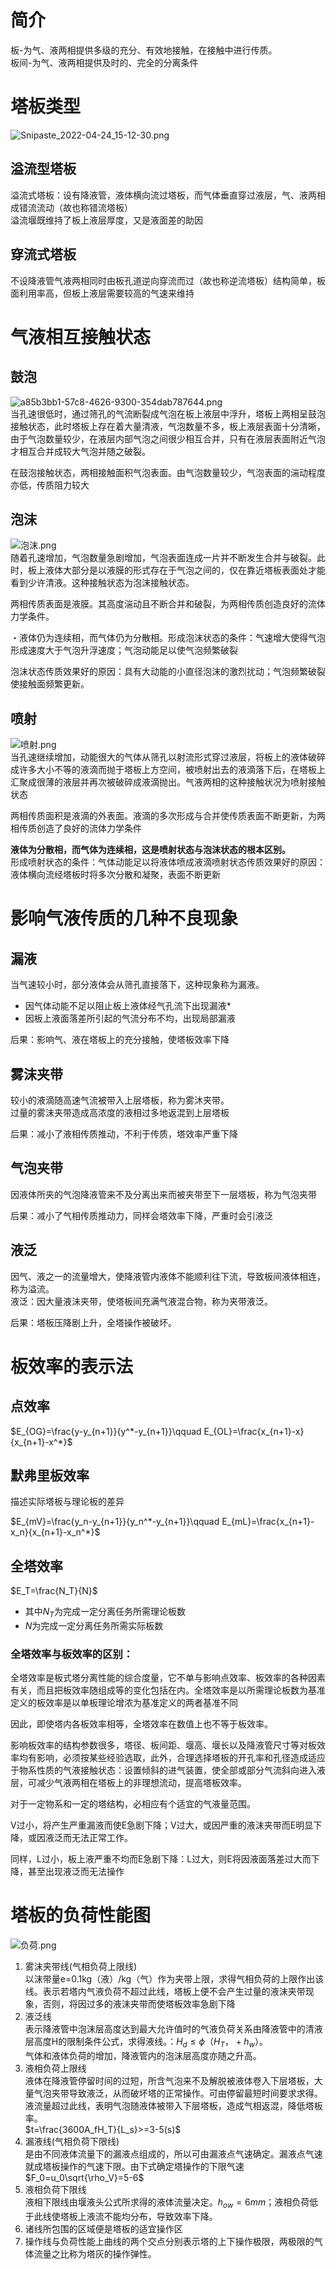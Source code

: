 # 简介
板-为气、液两相提供多级的充分、有效地接触，在接触中进行传质。<br />板间-为气、液两相提供及时的、完全的分离条件
# 塔板类型
![Snipaste_2022-04-24_15-12-30.png](https://cdn.nlark.com/yuque/0/2022/png/26350656/1650786600405-1599aad3-0cd8-4209-8002-c13161331638.png#clientId=u12fa2bef-9303-4&from=drop&id=u4d569e04&originHeight=257&originWidth=393&originalType=binary&ratio=1&rotation=0&showTitle=false&size=39998&status=done&style=none&taskId=u8294d520-75f8-46ee-a036-830ba229482&title=)
## 溢流型塔板
溢流式塔板：设有降液管，液体横向流过塔板，而气体垂直穿过液层，气、液两相成错流流动（故也称错流塔板）<br />溢流堰既维持了板上液层厚度，又是液面差的助因
## 穿流式塔板
不设降液管气液两相同时由板孔道逆向穿流而过（故也称逆流塔板）结构简单，板面利用率高，但板上液层需要较高的气速来维持
# 气液相互接触状态
## 鼓泡
![a85b3bb1-57c8-4626-9300-354dab787644.png](https://cdn.nlark.com/yuque/0/2022/png/26350656/1650786663377-4bb451ae-f936-465c-8e38-d0594cf30b3c.png#clientId=u12fa2bef-9303-4&from=drop&id=u03af2191&originHeight=196&originWidth=200&originalType=binary&ratio=1&rotation=0&showTitle=false&size=13583&status=done&style=none&taskId=udedfff32-3b97-4a61-b6c3-16a212ecca4&title=)<br />当孔速很低时，通过筛孔的气流断裂成气泡在板上液层中浮升，塔板上两相呈鼓泡接触状态，此时塔板上存在着大量清液，气泡数量不多，板上液层表面十分清晰，由于气泡数量较少，在液层内部气泡之间很少相互合并，只有在液层表面附近气泡才相互合并成较大气泡并随之破裂。

在鼓泡接触状态，两相接触面积气泡表面。由气泡数量较少，气泡表面的湍动程度亦低，传质阻力较大

## 泡沫
![泡沫.png](https://cdn.nlark.com/yuque/0/2022/png/26350656/1650786670536-da0efffa-a13b-443d-8a0f-a750cac2c461.png#clientId=u12fa2bef-9303-4&from=drop&id=u40729fdb&originHeight=260&originWidth=284&originalType=binary&ratio=1&rotation=0&showTitle=false&size=28704&status=done&style=none&taskId=ue0f8e3cd-686a-4d39-a166-68ecb380cc5&title=)<br />随着孔速增加，气泡数量急剧增加，气泡表面连成一片并不断发生合并与破裂。此时，板上液体大部分是以液膜的形式存在于气泡之间的，仅在靠近塔板表面处才能看到少许清液。这种接触状态为泡沫接触状态。

两相传质表面是液膜。其高度湍动且不断合并和破裂，为两相传质创造良好的流体力学条件。

・液体仍为连续相，而气体仍为分散相。形成泡沫状态的条件：气速增大使得气泡形成速度大于气泡升浮速度；气泡动能足以使气泡频繁破裂

泡沫状态传质效果好的原因：具有大动能的小直径泡沫的激烈扰动；气泡频繁破裂使接触面频繁更新。

## 喷射
![喷射.png](https://cdn.nlark.com/yuque/0/2022/png/26350656/1650786673135-cf12a80c-9cb2-4e62-b799-b8fac9e4700a.png#clientId=u12fa2bef-9303-4&from=drop&id=ue338eaec&originHeight=158&originWidth=161&originalType=binary&ratio=1&rotation=0&showTitle=false&size=13638&status=done&style=none&taskId=ueba3d358-70ff-4ca1-b9a1-9e6c5d1c377&title=)<br />当孔速继续增加，动能很大的气体从筛孔以射流形式穿过液层，将板上的液体破碎成许多大小不等的液滴而抛于塔板上方空间，被喷射出去的液滴落下后，在塔板上汇聚成很薄的液层并再次被破碎成液滴抛出。气液两相的这种接触状况为喷射接触状态

两相传质面积是液滴的外表面。液滴的多次形成与合并使传质表面不断更新，为两相传质创造了良好的流体力学条件

**液体为分散相，而气体为连续相，这是喷射状态与泡沫状态的根本区别。**<br />形成喷射状态的条件：气体动能足以将液体喷成液滴喷射状态传质效果好的原因：液体横向流经塔板时将多次分散和凝聚，表面不断更新

# 影响气液传质的几种不良现象

## 漏液
当气速较小时，部分液体会从筛孔直接落下，这种现象称为漏液。

- 因气体动能不足以阻止板上液体经气孔流下出现漏液*
- 因板上液面落差所引起的气流分布不均，出现局部漏液

后果：影响气、液在塔板上的充分接触，使塔板效率下降

## 雾沫夹带
较小的液滴随高速气流被带入上层塔板，称为雾沐夹带。<br />过量的雾沫夹带造成高浓度的液相过多地返混到上层塔板

后果：减小了液相传质推动，不利于传质，塔效率严重下降

## 气泡夹带
因液体所夹的气泡降液管来不及分离出来而被夹带至下一层塔板，称为气泡夹带

后果：减小了气相传质推动力，同样会塔效率下降，严重时会引液泛

## 液泛
因气、液之一的流量增大，使降液管内液体不能顺利往下流，导致板间液体相连，称为溢流。<br />液泛：因大量液沬夹带，使塔板间充满气液混合物，称为夹带液泛。

后果：塔板压降剧上升，全塔操作被破坏。

# 板效率的表示法
## 点效率

$E_{OG}=\frac{y-y_{n+1}}{y^*-y_{n+1}}\qquad E_{OL}=\frac{x_{n+1}-x}{x_{n+1}-x^*}$

## 默弗里板效率
描述实际塔板与理论板的差异

$E_{mV}=\frac{y_n-y_{n+1}}{y_n^*-y_{n+1}}\qquad E_{mL}=\frac{x_{n+1}-x_n}{x_{n+1}-x_n^*}$

## 全塔效率
$E_T=\frac{N_T}{N}$

- 其中$N_T$为完成一定分离任务所需理论板数
- $N$为完成一定分离任务所需实际板数

### 全塔效率与板效率的区别：
全塔效率是板式塔分离性能的综合度量，它不单与影响点效率、板效率的各种因素有关，而且把板效率随组成等的变化包括在内。全塔效率是以所需理论板数为基准定义的板效率是以单板理论增浓为基准定义的两者基准不同

因此，即使塔内各板效率相等，全塔效率在数值上也不等于板效率。

影响板效率的结构参数很多，塔径、板间距、堰高、堰长以及降液管尺寸等对板效率均有影响，必须按某些经验选取，此外，合理选择塔板的开孔率和孔径造成适应于物系性质的气液接触状态：设置倾斜的进气装置，使全部或部分气流斜向进入液层，可减少气液两相在塔板上的非理想流动，提高塔板效率。

对于一定物系和一定的塔结构，必相应有个适宜的气液量范围。

V过小，将产生严重漏液而使E急剧下降；V过大，或因严重的液沫夹带而E明显下降，或因液泛而无法正常工作。

同样，L过小，板上液严重不均而E急剧下降：L过大，则E将因液面落差过大而下降，甚至出现液泛而无法操作

# 塔板的负荷性能图
![负荷.png](https://cdn.nlark.com/yuque/0/2022/png/26350656/1650786700969-f9f24f5c-75d9-4056-9c0e-f27103b63260.png#clientId=u12fa2bef-9303-4&from=drop&id=u5ffc413f&originHeight=301&originWidth=247&originalType=binary&ratio=1&rotation=0&showTitle=false&size=17580&status=done&style=none&taskId=u9b5bc59c-9436-4634-bb8b-e148f804a09&title=)

1. 雾沫夹带线(气相负荷上限线)<br />以沫带量e=0.1kg（液）/kg（气）作为夹带上限，求得气相负荷的上限作出该线。表示若塔内气液负荷不超过此线，塔板上便不会产生过量的液沫夹带现象，否则，将因过多的液沫夹带而使塔板效率急剧下降
2. 液泛线<br />表示降液管中泡沫层高度达到最大允许值时的气液负荷关系由降液管中的清液层高度H的限制条件公式，求得液线。：$H_d≤\phi（H_T，+h_w）$。<br />气体和液体负荷的增加，降液管内的泡沫层高度亦随之升高。
3. 液相负荷上限线<br />液体在降液管停留时间的过短，所含气泡来不及解脱被液体卷入下层塔板，大量气泡夹带导致液泛，从而破坏塔的正常操作。可由停留最短时间要求求得。液流量超过此线，表明气泡随液体被带入下层塔板，造成气相返混，降低塔板率。<br />$t=\frac{3600A_fH_T}{L_s}>=3-5(s)$
4. 漏液线(气相负荷下限线)<br />是由不同液体流量下的漏液点组成的，所以可由漏液点气速确定。漏液点气速就成塔板操作的气速下限。由下式确定塔操作的下限气速$F_0=u_0\sqrt{\rho_V}=5-6$
5. 液相负荷下限线<br />液相下限线由堰液头公式所求得的液体流量决定。$h_{ow}=6mm$；液相负荷低于此线使塔板上液流不能均分布，导致效率下降。
6. 诸线所包围的区域便是塔板的适宜操作区
7. 操作线与负荷性能上曲线的两个交点分别表示塔的上下操作极限，两极限的气体流量之比称为塔灰的操作弹性。
